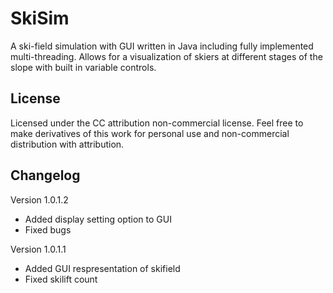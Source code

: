 # SkiSim
A ski-field simulation with GUI written in Java including fully implemented multi-threading. Allows for a visualization of skiers at different stages of the slope with built in variable controls.

## License
Licensed under the CC attribution non-commercial license. Feel free to make derivatives of this work for personal use and non-commercial distribution with attribution.

## Changelog
Version 1.0.1.2

- Added display setting option to GUI
- Fixed bugs

Version 1.0.1.1
- Added GUI respresentation of skifield
- Fixed skilift count
